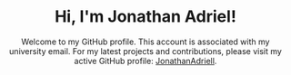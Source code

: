 <h1 align="center">Hi, I'm Jonathan Adriel!</h1>

<p align="center">
  Welcome to my GitHub profile. This account is associated with my university email. For my latest projects and contributions, please visit my active GitHub profile: <a href="https://github.com/JonathanAdriell">JonathanAdriell</a>.
</p>

<!--
**Jonathan-Adriel/Jonathan-Adriel** is a ✨ _special_ ✨ repository because its `README.md` (this file) appears on your GitHub profile.

Here are some ideas to get you started:

- 🔭 I’m currently working on ...
- 🌱 I’m currently learning ...
- 👯 I’m looking to collaborate on ...
- 🤔 I’m looking for help with ...
- 💬 Ask me about ...
- 📫 How to reach me: ...
- 😄 Pronouns: ...
- ⚡ Fun fact: ...
-->
